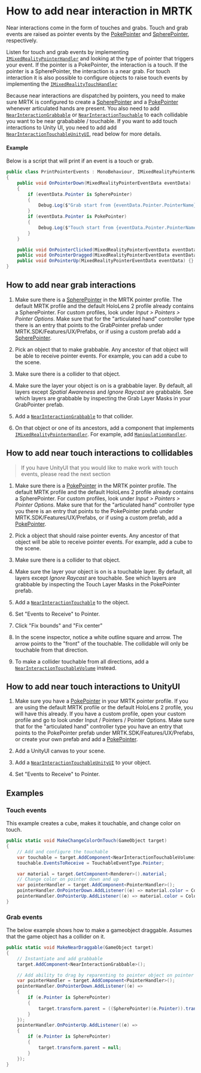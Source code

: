 # How to add near interaction in MRTK
Near interactions come in the form of touches and grabs. Touch and grab events are raised as pointer events by the [PokePointer](Pointers.md#pokepointer) and [SpherePointer](Pointers.md#spherepointer), respectively.

Listen for touch and grab events by implementing [`IMixedRealityPointerHandler`](xref:Microsoft.MixedReality.Toolkit.Input.IMixedRealityPointerHandler) and looking at the type of pointer that triggers your event. If the pointer is a PokePointer, the interaction is a touch. If the pointer is a SpherePointer, the interaction is a near grab. For touch interaction it is also possible to configure objects to raise touch events by implementing the [`IMixedRealityTouchHandler`](xref:Microsoft.MixedReality.Toolkit.Input.IMixedRealityTouchHandler)

Because near interactions are dispatched by pointers, you need to make sure MRTK is configured to create a [SpherePointer](Pointers.md#spherepointer) and a [PokePointer](Pointers.md#pokepointer) whenever articulated hands are present. You also need to add [`NearInteractionGrabbable`](xref:Microsoft.MixedReality.Toolkit.Input.NearInteractionGrabbable) or [`NearInteractionTouchable`](xref:Microsoft.MixedReality.Toolkit.Input.NearInteractionTouchable) to each collidable you want to be near grababable / touchable. If you want to add touch interactions to Unity UI, you need to add add [`NearInteractionTouchableUnityUI`](xref:Microsoft.MixedReality.Toolkit.Input.NearInteractionTouchableUnityUI), read below for more details.

#### Example
Below is a script that will print if an event is a touch or grab.

```csharp
public class PrintPointerEvents : MonoBehaviour, IMixedRealityPointerHandler
{
    public void OnPointerDown(MixedRealityPointerEventData eventData)
    {
        if (eventData.Pointer is SpherePointer)
        {
            Debug.Log($"Grab start from {eventData.Pointer.PointerName}");
        }
        if (eventData.Pointer is PokePointer)
        {
            Debug.Log($"Touch start from {eventData.Pointer.PointerName}");
        }
    }

    public void OnPointerClicked(MixedRealityPointerEventData eventData) {}
    public void OnPointerDragged(MixedRealityPointerEventData eventData) {}
    public void OnPointerUp(MixedRealityPointerEventData eventData) {}
}
```

## How to add near grab interactions
1. Make sure there is a [SpherePointer](Pointers.md#spherepointer) in the MRTK pointer profile. The default MRTK profile and the default HoloLens 2 profile already contains a SpherePointer. For custom profiles, look under _Input > Pointers > Pointer Options_. Make sure that for the "articulated hand" controller type there is an entry that points to the GrabPointer prefab under MRTK.SDK/Features/UX/Prefabs, or if using a custom prefab add a [SpherePointer](Pointers.md#spherepointer).

1. Pick an object that to make grabbable. Any ancestor of that object will be able to receive pointer events. For example, you can add a cube to the scene.

1. Make sure there is a collider to that object.

1. Make sure the layer your object is on is a grabbable layer. By default, all layers except _Spatial Awareness_ and _Ignore Raycast_ are grabbable. See which layers are grabbable by inspecting the Grab Layer Masks in your GrabPointer prefab.

1. Add a [`NearInteractionGrabbable`](xref:Microsoft.MixedReality.Toolkit.Input.NearInteractionGrabbable) to that collider.

1. On that object or one of its ancestors, add a component that implements [`IMixedRealityPointerHandler`](xref:Microsoft.MixedReality.Toolkit.Input.IMixedRealityPointerHandler). For example, add [`ManipulationHandler`](xref:Microsoft.MixedReality.Toolkit.UI.ManipulationHandler).


## How to add near touch interactions to collidables
> If you have UnityUI that you would like to make work with touch events, please read the next section

1. Make sure there is a [PokePointer](Pointers.md#pokepointer) in the MRTK pointer profile.  The default MRTK profile and the default HoloLens 2 profile already contains a SpherePointer. For custom profiles, look under _Input > Pointers > Pointer Options_. Make sure that for the "articulated hand" controller type you there is an entry that points to the PokePointer prefab under MRTK.SDK/Features/UX/Prefabs, or if using a custom prefab, add a [PokePointer](Pointers.md#pokepointer).

1.  Pick a object that should raise pointer events. Any ancestor of that object will be able to receive pointer events. For example, add a cube to the scene.

1. Make sure there is a collider to that object.

1. Make sure the layer your object is on is a touchable layer. By default, all layers except _Ignore Raycast_ are touchable. See which layers are grabbable by inspecting the Touch Layer Masks in the PokePointer prefab.

1. Add a [`NearInteractionTouchable`](xref:Microsoft.MixedReality.Toolkit.Input.NearInteractionTouchable) to the object. 

1. Set "Events to Receive" to Pointer.

1. Click "Fix bounds" and "Fix center"

1. In the scene inspector, notice a white outline square and arrow. The arrow points to the "front" of the touchable. The collidable will only be touchable from that direction.

1. To make a collider touchable from all directions, add a [`NearInteractionTouchableVolume`](xref:Microsoft.MixedReality.Toolkit.Input.NearInteractionTouchableVolume) instead.

## How to add near touch interactions to UnityUI
1. Make sure you have a [PokePointer](Pointers.md#pokepointer) in your MRTK pointer profile. If you are using the default MRTK profile or the default HoloLens 2 profile, you will have this already. If you have a custom profile, open your custom profile and go to look under Input / Pointers  / Pointer Options. Make sure that for the "articulated hand" controller type you have an entry that points to the PokePointer prefab under MRTK.SDK/Features/UX/Prefabs, or create your own prefab and add a [PokePointer](Pointers.md#pokepointer).

1. Add a UnityUI canvas to your scene.

1. Add a [`NearInteractionTouchableUnityUI`](xref:Microsoft.MixedReality.Toolkit.Input.NearInteractionTouchableUnityUI) to your object.  

1. Set "Events to Receive" to Pointer.


## Examples

### Touch events
This example creates a cube, makes it touchable, and change color on touch.
```csharp
public static void MakeChangeColorOnTouch(GameObject target)
{
    // Add and configure the touchable
    var touchable = target.AddComponent<NearInteractionTouchableVolume>();
    touchable.EventsToReceive = TouchableEventType.Pointer;

    var material = target.GetComponent<Renderer>().material;
    // Change color on pointer down and up
    var pointerHandler = target.AddComponent<PointerHandler>();
    pointerHandler.OnPointerDown.AddListener((e) => material.color = Color.green);
    pointerHandler.OnPointerUp.AddListener((e) => material.color = Color.magenta);
}
```

### Grab events
The below example shows how to make a gameobject draggable. Assumes that the game object has a collider on it.

```csharp
public static void MakeNearDraggable(GameObject target)
{
    // Instantiate and add grabbable
    target.AddComponent<NearInteractionGrabbable>();

    // Add ability to drag by reparenting to pointer object on pointer down
    var pointerHandler = target.AddComponent<PointerHandler>();
    pointerHandler.OnPointerDown.AddListener((e) =>
    {
        if (e.Pointer is SpherePointer)
        {
            target.transform.parent = ((SpherePointer)(e.Pointer)).transform;
        }
    });
    pointerHandler.OnPointerUp.AddListener((e) =>
    {
        if (e.Pointer is SpherePointer)
        {
            target.transform.parent = null;
        }
    });
}
```
